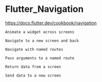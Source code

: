 # Flutter_Navigation

https://docs.flutter.dev/cookbook/navigation



    Animate a widget across screens

    Navigate to a new screen and back

    Navigate with named routes

    Pass arguments to a named route

    Return data from a screen

    Send data to a new screen
